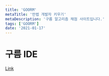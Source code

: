 ```yaml
---
title: 'GOORM'
metaTitle: '만렙 개발자 키우기'
metaDescription: '구름 알고리즘 채점 사이트입니다.'
tags: ['GOORM']
date: '2021-01-17'
---
```


# 구름 IDE

[Link](https://level.goorm.io/?_ga=2.130865935.1236029091.1610815174-1865679688.1610431860)
